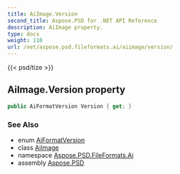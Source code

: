 ```yaml
---
title: AiImage.Version
second_title: Aspose.PSD for .NET API Reference
description: AiImage property. 
type: docs
weight: 110
url: /net/aspose.psd.fileformats.ai/aiimage/version/
---
```

{{< psd/tize >}}
## AiImage.Version property

```csharp
public AiFormatVersion Version { get; }
```

### See Also

* enum [AiFormatVersion](../../aiformatversion/)
* class [AiImage](../)
* namespace [Aspose.PSD.FileFormats.Ai](../../aiimage/)
* assembly [Aspose.PSD](../../../)


